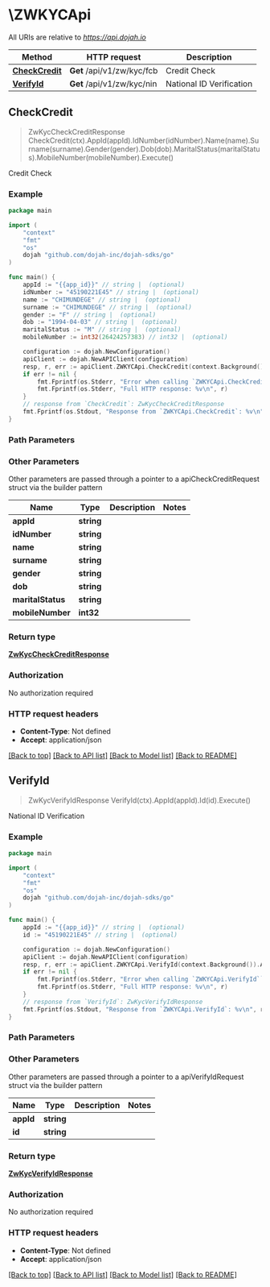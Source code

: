 # \ZWKYCApi

All URIs are relative to *https://api.dojah.io*

Method | HTTP request | Description
------------- | ------------- | -------------
[**CheckCredit**](ZWKYCApi.md#CheckCredit) | **Get** /api/v1/zw/kyc/fcb | Credit Check
[**VerifyId**](ZWKYCApi.md#VerifyId) | **Get** /api/v1/zw/kyc/nin | National ID Verification



## CheckCredit

> ZwKycCheckCreditResponse CheckCredit(ctx).AppId(appId).IdNumber(idNumber).Name(name).Surname(surname).Gender(gender).Dob(dob).MaritalStatus(maritalStatus).MobileNumber(mobileNumber).Execute()

Credit Check

### Example

```go
package main

import (
    "context"
    "fmt"
    "os"
    dojah "github.com/dojah-inc/dojah-sdks/go"
)

func main() {
    appId := "{{app_id}}" // string |  (optional)
    idNumber := "45190221E45" // string |  (optional)
    name := "CHIMUNDEGE" // string |  (optional)
    surname := "CHIMUNDEGE" // string |  (optional)
    gender := "F" // string |  (optional)
    dob := "1994-04-03" // string |  (optional)
    maritalStatus := "M" // string |  (optional)
    mobileNumber := int32(26424257383) // int32 |  (optional)

    configuration := dojah.NewConfiguration()
    apiClient := dojah.NewAPIClient(configuration)
    resp, r, err := apiClient.ZWKYCApi.CheckCredit(context.Background()).AppId(appId).IdNumber(idNumber).Name(name).Surname(surname).Gender(gender).Dob(dob).MaritalStatus(maritalStatus).MobileNumber(mobileNumber).Execute()
    if err != nil {
        fmt.Fprintf(os.Stderr, "Error when calling `ZWKYCApi.CheckCredit``: %v\n", err)
        fmt.Fprintf(os.Stderr, "Full HTTP response: %v\n", r)
    }
    // response from `CheckCredit`: ZwKycCheckCreditResponse
    fmt.Fprintf(os.Stdout, "Response from `ZWKYCApi.CheckCredit`: %v\n", resp)
}
```

### Path Parameters



### Other Parameters

Other parameters are passed through a pointer to a apiCheckCreditRequest struct via the builder pattern


Name | Type | Description  | Notes
------------- | ------------- | ------------- | -------------
 **appId** | **string** |  | 
 **idNumber** | **string** |  | 
 **name** | **string** |  | 
 **surname** | **string** |  | 
 **gender** | **string** |  | 
 **dob** | **string** |  | 
 **maritalStatus** | **string** |  | 
 **mobileNumber** | **int32** |  | 

### Return type

[**ZwKycCheckCreditResponse**](ZwKycCheckCreditResponse.md)

### Authorization

No authorization required

### HTTP request headers

- **Content-Type**: Not defined
- **Accept**: application/json

[[Back to top]](#) [[Back to API list]](../README.md#documentation-for-api-endpoints)
[[Back to Model list]](../README.md#documentation-for-models)
[[Back to README]](../README.md)


## VerifyId

> ZwKycVerifyIdResponse VerifyId(ctx).AppId(appId).Id(id).Execute()

National ID Verification

### Example

```go
package main

import (
    "context"
    "fmt"
    "os"
    dojah "github.com/dojah-inc/dojah-sdks/go"
)

func main() {
    appId := "{{app_id}}" // string |  (optional)
    id := "45190221E45" // string |  (optional)

    configuration := dojah.NewConfiguration()
    apiClient := dojah.NewAPIClient(configuration)
    resp, r, err := apiClient.ZWKYCApi.VerifyId(context.Background()).AppId(appId).Id(id).Execute()
    if err != nil {
        fmt.Fprintf(os.Stderr, "Error when calling `ZWKYCApi.VerifyId``: %v\n", err)
        fmt.Fprintf(os.Stderr, "Full HTTP response: %v\n", r)
    }
    // response from `VerifyId`: ZwKycVerifyIdResponse
    fmt.Fprintf(os.Stdout, "Response from `ZWKYCApi.VerifyId`: %v\n", resp)
}
```

### Path Parameters



### Other Parameters

Other parameters are passed through a pointer to a apiVerifyIdRequest struct via the builder pattern


Name | Type | Description  | Notes
------------- | ------------- | ------------- | -------------
 **appId** | **string** |  | 
 **id** | **string** |  | 

### Return type

[**ZwKycVerifyIdResponse**](ZwKycVerifyIdResponse.md)

### Authorization

No authorization required

### HTTP request headers

- **Content-Type**: Not defined
- **Accept**: application/json

[[Back to top]](#) [[Back to API list]](../README.md#documentation-for-api-endpoints)
[[Back to Model list]](../README.md#documentation-for-models)
[[Back to README]](../README.md)

